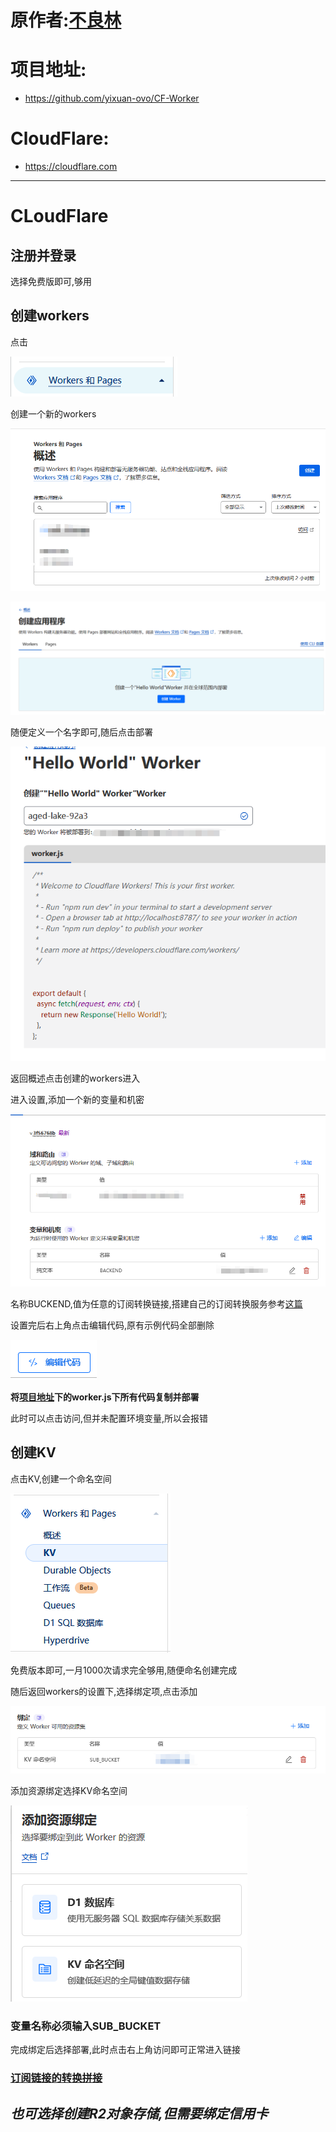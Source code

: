 # 原作者:[不良林](https://youtu.be/X7CC5jrgazo?si=Ailu8FUGGkwuAMqO)

# 项目地址:

- https://github.com/yixuan-ovo/CF-Worker

# CloudFlare:

- https://cloudflare.com
---
# CLoudFlare

## 注册并登录
选择免费版即可,够用

## 创建workers
点击

![alt text](./img/1.png)

创建一个新的workers

![alt text](./img/2.png)

![alt text](./img/3.png)

随便定义一个名字即可,随后点击部署

![alt text](./img/4.png)

返回概述点击创建的workers进入

进入设置,添加一个新的变量和机密

![alt text](./img/5.png)

名称BUCKEND,值为任意的订阅转换链接,搭建自己的订阅转换服务参考[这篇](https://github.com/yixuan-ovo/ImmortalWrt-Files/blob/2ba744524f589ff5937f81bdf6a9cac76c1bcbc9/OpenClash/openclash-tutorials/dockerAnalysis.md)

设置完后右上角点击编辑代码,原有示例代码全部删除

![alt text](./img/6.png)

**将[项目地址](#项目地址)下的worker.js下所有代码复制并部署**

此时可以点击访问,但并未配置环境变量,所以会报错

## 创建KV
点击KV,创建一个命名空间

![alt text](./img/7.png)

免费版本即可,一月1000次请求完全够用,随便命名创建完成

随后返回workers的设置下,选择绑定项,点击添加

![alt text](./img/8.png)

添加资源绑定选择KV命名空间

![alt text](./img/9.png)

### **变量名称必须输入SUB_BUCKET**

完成绑定后选择部署,此时点击右上角访问即可正常进入链接

### [订阅链接的转换拼接](https://github.com/yixuan-ovo/TutorialFiles_yx/blob/main/%E4%B8%80%E4%B8%AA%E9%93%BE%E6%8E%A5%E5%90%8C%E6%97%B6%E5%AE%9E%E7%8E%B0%E9%85%8D%E7%BD%AE%E6%A8%A1%E6%9D%BF%E5%92%8C%E5%90%8E%E7%AB%AF%E8%AE%A2%E9%98%85%E8%BD%AC%E6%8D%A2.md)

## *也可选择创建R2对象存储,但需要绑定信用卡*